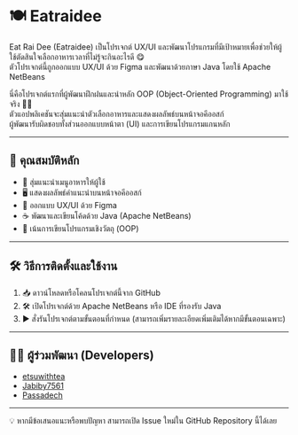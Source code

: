 # 🍽️ Eatraidee

Eat Rai Dee (Eatraidee) เป็นโปรเจกต์ UX/UI และพัฒนาโปรแกรมที่มีเป้าหมายเพื่อช่วยให้ผู้ใช้ตัดสินใจเลือกอาหารเวลาที่ไม่รู้จะกินอะไรดี 😋  
ตัวโปรเจกต์นี้ถูกออกแบบ UX/UI ด้วย Figma และพัฒนาด้วยภาษา Java โดยใช้ Apache NetBeans

นี่คือโปรเจกต์แรกที่ผู้พัฒนาฝึกฝนและนำหลัก OOP (Object-Oriented Programming) มาใช้จริง 🧑‍💻  
ตัวแอปพลิเคชันจะสุ่มแนะนำตัวเลือกอาหารและแสดงผลลัพธ์บนหน้าจอคีออสก์  
ผู้พัฒนารับผิดชอบทั้งส่วนออกแบบหน้าตา (UI) และการเขียนโปรแกรมแกนหลัก

---

## 🚀 คุณสมบัติหลัก

- 🎲 สุ่มแนะนำเมนูอาหารให้ผู้ใช้
- 🖥️ แสดงผลลัพธ์คำแนะนำบนหน้าจอคีออสก์
- 🎨 ออกแบบ UX/UI ด้วย Figma
- ☕ พัฒนาและเขียนโค้ดด้วย Java (Apache NetBeans)
- 🧩 เน้นการเขียนโปรแกรมเชิงวัตถุ (OOP)

---

## 🛠️ วิธีการติดตั้งและใช้งาน

1. 📥 ดาวน์โหลดหรือโคลนโปรเจกต์นี้จาก GitHub
2. 🛠️ เปิดโปรเจกต์ด้วย Apache NetBeans หรือ IDE ที่รองรับ Java
3. ▶️ สั่งรันโปรเจกต์ตามขั้นตอนที่กำหนด (สามารถเพิ่มรายละเอียดเพิ่มเติมได้หากมีขั้นตอนเฉพาะ)

---

## 👨‍💻 ผู้ร่วมพัฒนา (Developers)

- [etsuwithtea](https://github.com/etsuwithtea)
- [Jabiby7561](https://github.com/Jabiby7561)
- [Passadech](https://github.com/Passadech)

---

💡 หากมีข้อเสนอแนะหรือพบปัญหา สามารถเปิด Issue ใหม่ใน GitHub Repository นี้ได้เลย
